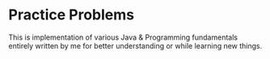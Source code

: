 # Practice Problems
This is implementation of various Java & Programming fundamentals entirely written by me for better understanding or while learning new things.
